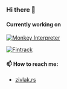### Hi there 👋

<!--
![GitHub stats](https://github-readme-stats.vercel.app/api?username=zivlakmilos&show_icons=true&theme=transparent)
-->

#### Currently working on

[![Monkey Interpreter](https://github-readme-stats.vercel.app/api/pin/?username=zivlakmilos&theme=transparent&repo=ts-monkey-interpreter)](https://github.com/zivlakmilos/ts-monkey-interpreter)

[![Fintrack](https://github-readme-stats.vercel.app/api/pin/?username=zivlakmilos&theme=transparent&repo=fintrack)](https://github.com/zivlakmilos/fintrack)

#### 📫 How to reach me:

- [zivlak.rs](htts://zivlak.rs)

<!--

**zivlakmilos/zivlakmilos** is a ✨ _special_ ✨ repository because its `README.md` (this file) appears on your GitHub profile.

Here are some ideas to get you started:

- 🔭 I’m currently working on ...
- 🌱 I’m currently learning ...
- 👯 I’m looking to collaborate on ...
- 🤔 I’m looking for help with ...
- 💬 Ask me about ...
- 📫 How to reach me: ...
- 😄 Pronouns: ...
- ⚡ Fun fact: ...
-->
